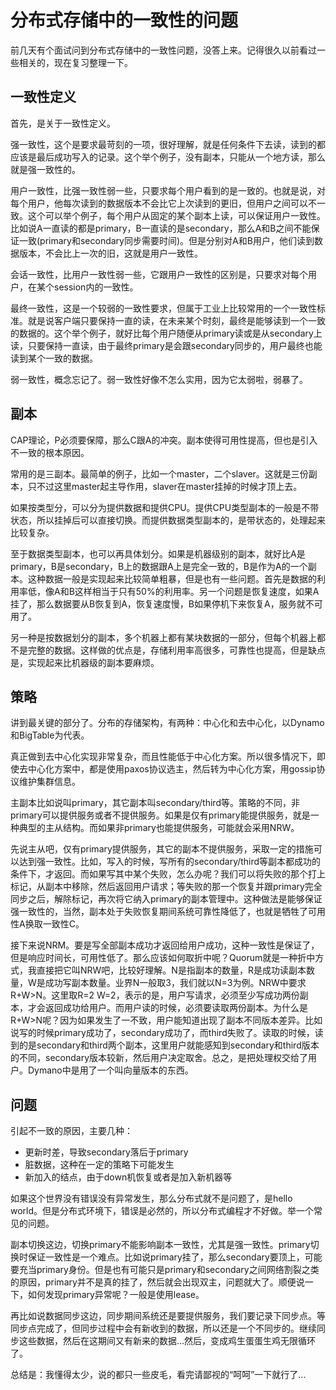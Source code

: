 # 分布式存储中的一致性的问题

前几天有个面试问到分布式存储中的一致性问题，没答上来。记得很久以前看过一些相关的，现在复习整理一下。

## 一致性定义

首先，是关于一致性定义。

强一致性，这个是要求最苛刻的一项，很好理解，就是任何条件下去读，读到的都应该是最后成功写入的记录。这个举个例子，没有副本，只能从一个地方读，那么就是强一致性的。

用户一致性，比强一致性弱一些，只要求每个用户看到的是一致的。也就是说，对每个用户，他每次读到的数据版本不会比它上次读到的更旧，但用户之间可以不一致。这个可以举个例子，每个用户从固定的某个副本上读，可以保证用户一致性。比如说A一直读的都是primary，B一直读的是secondary，那么A和B之间不能保证一致(primary和secondary同步需要时间)。但是分别对A和B用户，他们读到数据版本，不会比上一次的旧，这就是用户一致性。

会话一致性，比用户一致性弱一些，它跟用户一致性的区别是，只要求对每个用户，在某个session内的一致性。

最终一致性，这是一个较弱的一致性要求，但属于工业上比较常用的一个一致性标准。就是说客户端只要保持一直的读，在未来某个时刻，最终是能够读到一个一致的数据的。这个举个例子，就好比每个用户随便从primary读或是从secondary上读，只要保持一直读，由于最终primary是会跟secondary同步的，用户最终也能读到某个一致的数据。

弱一致性，概念忘记了。弱一致性好像不怎么实用，因为它太弱啦，弱暴了。

## 副本

CAP理论，P必须要保障，那么C跟A的冲突。副本使得可用性提高，但也是引入不一致的根本原因。

常用的是三副本。最简单的例子，比如一个master，二个slaver。这就是三份副本，只不过这里master起主导作用，slaver在master挂掉的时候才顶上去。

如果按类型分，可以分为提供数据和提供CPU。提供CPU类型副本的一般是不带状态，所以挂掉后可以直接切换。而提供数据类型副本的，是带状态的，处理起来比较复杂。

至于数据类型副本，也可以再具体划分。如果是机器级别的副本，就好比A是primary，B是secondary，B上的数据跟A上是完全一致的，B是作为A的一个副本。这种数据一般是实现起来比较简单粗暴，但是也有一些问题。首先是数据的利用率低，像A和B这样相当于只有50%的利用率。另一个问题是恢复速度，如果A挂了，那么数据要从B恢复到A，恢复速度慢，B如果停机下来恢复A，服务就不可用了。

另一种是按数据划分的副本，多个机器上都有某块数据的一部分，但每个机器上都不是完整的数据。这样做的优点是，存储利用率高很多，可靠性也提高，但是缺点是，实现起来比机器级的副本要麻烦。

## 策略

讲到最关键的部分了。分布的存储架构，有两种：中心化和去中心化，以Dynamo和BigTable为代表。

真正做到去中心化实现非常复杂，而且性能低于中心化方案。所以很多情况下，即使去中心化方案中，都是使用paxos协议选主，然后转为中心化方案，用gossip协议维护集群信息。

主副本比如说叫primary，其它副本叫secondary/third等。策略的不同，非primary可以提供服务或者不提供服务。如果是仅有primary能提供服务，就是一种典型的主从结构。而如果非primary也能提供服务，可能就会采用NRW。

先说主从吧，仅有primary提供服务，其它的副本不提供服务，采取一定的措施可以达到强一致性。比如，写入的时候，写所有的secondary/third等副本都成功的条件下，才返回。而如果写其中某个失败，怎么办呢？我们可以将失败的那个打上标记，从副本中移除，然后返回用户请求；等失败的那一个恢复并跟primary完全同步之后，解除标记，再次将它纳入primary的副本管理中。这种做法是能够保证强一致性的，当然，副本处于失败恢复期间系统可靠性降低了，也就是牺牲了可用性A换取一致性C。

接下来说NRM。要是写全部副本成功才返回给用户成功，这种一致性是保证了，但是响应时间长，可用性低了。那么应该如何取折中呢？Quorum就是一种折中方式，我直接把它叫NRW吧，比较好理解。N是指副本的数量，R是成功读副本数量，W是成功写副本数量。业界N一般取3，我们就以N=3为例。NRW中要求R+W>N。这里取R=2 W=2，表示的是，用户写请求，必须至少写成功两份副本，才会返回成功给用户。而用户读的时候，必须要读取两份副本。为什么是R+W>N呢？因为如果发生了一不致，用户能知道出现了副本不同版本差异。比如说写的时候primary成功了，secondary成功了，而third失败了。读取的时候，读到的是secondary和third两个副本，这里用户就能感知到secondary和third版本的不同，secondary版本较新，然后用户决定取舍。总之，是把处理权交给了用户。Dymano中是用了一个叫向量版本的东西。

## 问题

引起不一致的原因，主要几种：

* 更新时差，导致secondary落后于primary
* 脏数据，这种在一定的策略下可能发生
* 新加入的结点，由于down机恢复或者是加入新机器等

如果这个世界没有错误没有异常发生，那么分布式就不是问题了，是hello world。但是分布式环境下，错误是必然的，所以分布式编程才不好做。举一个常见的问题。

副本切换这边，切换primary不能影响副本一致性，尤其是强一致性。primary切换时保证一致性是一个难点。比如说primary挂了，那么secondary要顶上，可能要充当primary身份。但是也有可能只是primary和secondary之间网络割裂之类的原因，primary并不是真的挂了，然后就会出现双主，问题就大了。顺便说一下，如何发现primary异常呢？一般是使用lease。

再比如说数据同步这边，同步期间系统还是要提供服务，我们要记录下同步点。等同步点完成了，但同步过程中会有新收到的数据，所以还是一个不同步的。继续同步这些数据，然后在这期间又有新来的数据...然后，变成鸡生蛋蛋生鸡无限循环了。

总结是：我懂得太少，说的都只一些皮毛，看完请鄙视的“呵呵”一下就行了...